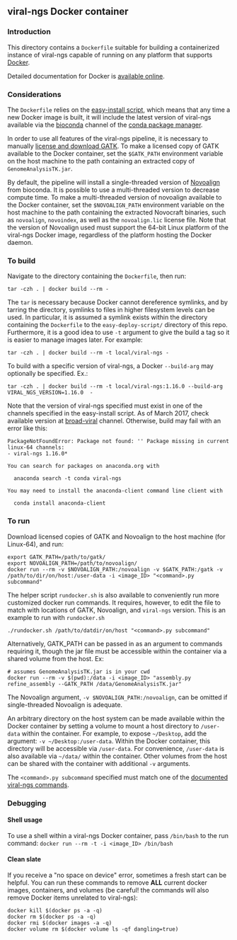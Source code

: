 ## viral-ngs Docker container

### Introduction
This directory contains a `Dockerfile` suitable for building a containerized instance of viral-ngs capable of running on any platform that supports [Docker](https://www.docker.com/). 

Detailed documentation for Docker is [available online](https://docs.docker.com/).

### Considerations
The `Dockerfile` relies on the [easy-install script](https://github.com/broadinstitute/viral-ngs/tree/master/easy-deploy-script), which means that any time a new Docker image is built, it will include the latest version of viral-ngs available via the [bioconda](https://bioconda.github.io/recipes/viral-ngs/README.html) channel of the [conda package manager](http://conda.pydata.org/docs/install/quick.html). 

In order to use all features of the viral-ngs pipeline, it is necessary to manually [license and download GATK](https://software.broadinstitute.org/gatk/). To make a licensed copy of GATK available to the Docker container, set the `$GATK_PATH` environment variable on the host machine to the path containing an extracted copy of `GenomeAnalysisTK.jar`.

By default, the pipeline will install a single-threaded version of [Novoalign](http://www.novocraft.com/products/novoalign/) from bioconda. It is possible to use a multi-threaded version to decrease compute time. To make a multi-threaded version of novoalign available to the Docker container, set the `$NOVOALIGN_PATH` environment variable on the host machine to the path containing the extracted Novocraft binaries, such as `novoalign`, `novoindex`, as well as the `novoalign.lic` license file. Note that the version of Novoalign used must support the 64-bit Linux platform of the viral-ngs Docker image, regardless of the platform hosting the Docker daemon.

### To build
  Navigate to the directory containing the `Dockerfile`, then run:

  `tar -czh . | docker build --rm -`

  The `tar` is necessary because Docker cannot dereference symlinks, and by tarring the directory, symlinks
  to files in higher filesystem levels can be used. In particular, it is assumed a symlink exists within the directory containing the `Dockerfile` to the `easy-deploy-script/` directory of this repo. Furthermore, it is a good idea to use `-t` argument to give the build a tag so it is easier to manage images later. For example:

  `tar -czh . | docker build --rm -t local/viral-ngs -`

  To build with a specific version of viral-ngs, a Docker `--build-arg` may optionally be specified. Ex.:
  ```
  tar -czh . | docker build --rm -t local/viral-ngs:1.16.0 --build-arg VIRAL_NGS_VERSION=1.16.0  -
  ```
  Note that the version of viral-ngs specified must exist in one of the channels specified in the easy-install script. As of March 2017, check available version at [broad-viral](https://anaconda.org/broad-viral/viral-ngs/files) channel.  Otherwise, build may fail with an error like this:

  ```shell
 PackageNotFoundError: Package not found: '' Package missing in current linux-64 channels:
  - viral-ngs 1.16.0*

You can search for packages on anaconda.org with

    anaconda search -t conda viral-ngs

You may need to install the anaconda-client command line client with

    conda install anaconda-client
  ```
  
### To run
Download licensed copies of GATK and Novoalign to the host machine (for Linux-64), and run:
```shell
export GATK_PATH=/path/to/gatk/
export NOVOALIGN_PATH=/path/to/novoalign/
docker run --rm -v $NOVOALIGN_PATH:/novoalign -v $GATK_PATH:/gatk -v /path/to/dir/on/host:/user-data -i <image_ID> "<command>.py subcommand"
```
The helper script `rundocker.sh` is also available to conveniently run more customized docker run commands. It requires, however, to edit the file to match with locations of GATK, Novoalign, and `viral-ngs` version. This is an example to run with `rundocker.sh`

`./rundocker.sh /path/to/datdir/on/host "<command>.py subcommand"`

Alternatively, GATK_PATH can be passed in as an argument to commands requiring it, though the jar file must be accessible within the container via a shared volume from the host. Ex:
```shell
# assumes GenomeAnalysisTK.jar is in your cwd
docker run --rm -v $(pwd):/data -i <image_ID> "assembly.py refine_assembly --GATK_PATH /data/GenomeAnalysisTK.jar"
```

The Novoalign argument, `-v $NOVOALIGN_PATH:/novoalign`, can be omitted if single-threaded Novoalign is adequate.

An arbitrary directory on the host system can be made available within the Docker container by setting a volume to mount a host directory to `/user-data` within the container. For example, to expose `~/Desktop`, add the argument: `-v ~/Desktop:/user-data`. Within the Docker container, this directory will be accessible via `/user-data`. For convenience, `/user-data` is also available via `~/data/` within the container. Other volumes from the host can be shared with the container with additional `-v` arguments.

The `<command>.py subcommand` specified must match one of the [documented viral-ngs commands](https://viral-ngs.readthedocs.io/en/latest/cmdline.html).

### Debugging

#### Shell usage
To use a shell within a viral-ngs Docker container, pass `/bin/bash` to the run command:
`docker run --rm -t -i <image_ID> /bin/bash`

#### Clean slate
If you receive a "no space on device" error, sometimes a fresh start can be helpful. You can run these commands to remove **ALL** current docker images, containers, and volumes (be careful! the commands will also remove Docker items unrelated to viral-ngs):
```shell
docker kill $(docker ps -a -q)
docker rm $(docker ps -a -q)
docker rmi $(docker images -a -q)
docker volume rm $(docker volume ls -qf dangling=true)
```
